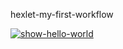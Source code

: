 hexlet-my-first-workflow

[![show-hello-world](https://github.com/Valeriya-Makhmutova/hexlet-my-first-workflow/actions/workflows/show-hello-word.yaml/badge.svg)](https://github.com/Valeriya-Makhmutova/hexlet-my-first-workflow/actions/workflows/show-hello-word.yaml)